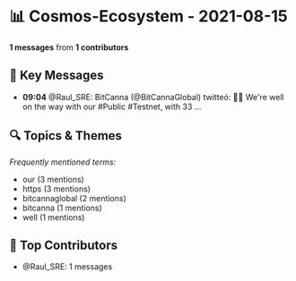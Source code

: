 # 📊 Cosmos-Ecosystem - 2021-08-15
**1 messages** from **1 contributors**

## 💬 Key Messages
- **09:04** @Raul_SRE: BitCanna (@BitCannaGlobal) twitteó: 👩‍💻 We're well on the way with our #Public #Testnet, with 33 ...

## 🔍 Topics & Themes
*Frequently mentioned terms:*
- our (3 mentions)
- https (3 mentions)
- bitcannaglobal (2 mentions)
- bitcanna (1 mentions)
- well (1 mentions)

## 👥 Top Contributors
- @Raul_SRE: 1 messages